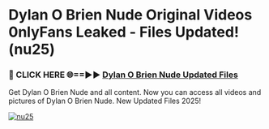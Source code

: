 # Dylan O Brien Nude Original Videos 0nlyFans Leaked - Files Updated! (nu25)

<h3>🔴 CLICK HERE 🌐==►► <a href="https://tinyurl.com/5h6xmrr3" rel="nofollow">Dylan O Brien Nude Updated Files</a></h3>

Get Dylan O Brien Nude and all content. Now you can access all videos and pictures of Dylan O Brien Nude. New Updated Files 2025!

[![nu25](https://i.imgur.com/KVD873Z.gif)](https://tinyurl.com/5h6xmrr3)

